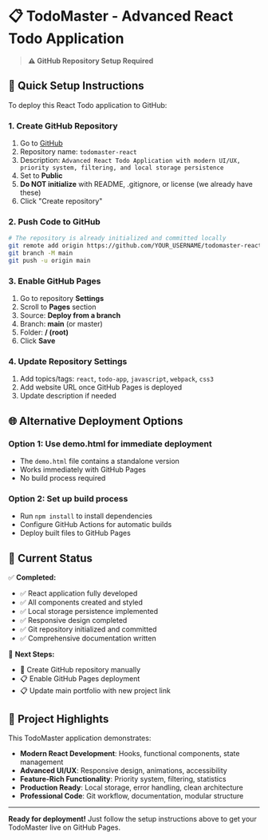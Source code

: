# 📋 TodoMaster - Advanced React Todo Application

> **⚠️ GitHub Repository Setup Required**

## 🚀 Quick Setup Instructions

To deploy this React Todo application to GitHub:

### 1. Create GitHub Repository
1. Go to [GitHub](https://github.com/new)
2. Repository name: `todomaster-react`
3. Description: `Advanced React Todo Application with modern UI/UX, priority system, filtering, and local storage persistence`
4. Set to **Public**
5. **Do NOT initialize** with README, .gitignore, or license (we already have these)
6. Click "Create repository"

### 2. Push Code to GitHub
```bash
# The repository is already initialized and committed locally
git remote add origin https://github.com/YOUR_USERNAME/todomaster-react.git
git branch -M main
git push -u origin main
```

### 3. Enable GitHub Pages
1. Go to repository **Settings**
2. Scroll to **Pages** section
3. Source: **Deploy from a branch**
4. Branch: **main** (or master)
5. Folder: **/ (root)**
6. Click **Save**

### 4. Update Repository Settings
1. Add topics/tags: `react`, `todo-app`, `javascript`, `webpack`, `css3`
2. Add website URL once GitHub Pages is deployed
3. Update description if needed

## 🌐 Alternative Deployment Options

### Option 1: Use demo.html for immediate deployment
- The `demo.html` file contains a standalone version
- Works immediately with GitHub Pages
- No build process required

### Option 2: Set up build process
- Run `npm install` to install dependencies
- Configure GitHub Actions for automatic builds
- Deploy built files to GitHub Pages

## 📝 Current Status

✅ **Completed:**
- ✅ React application fully developed
- ✅ All components created and styled
- ✅ Local storage persistence implemented
- ✅ Responsive design completed
- ✅ Git repository initialized and committed
- ✅ Comprehensive documentation written

🔄 **Next Steps:**
- 🔄 Create GitHub repository manually
- 📋 Enable GitHub Pages deployment
- 📋 Update main portfolio with new project link

## 🎯 Project Highlights

This TodoMaster application demonstrates:

- **Modern React Development**: Hooks, functional components, state management
- **Advanced UI/UX**: Responsive design, animations, accessibility
- **Feature-Rich Functionality**: Priority system, filtering, statistics
- **Production Ready**: Local storage, error handling, clean architecture
- **Professional Code**: Git workflow, documentation, modular structure

---

**Ready for deployment!** Just follow the setup instructions above to get your TodoMaster live on GitHub Pages.
